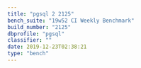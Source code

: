 ```yaml
---
title: "pgsql 2 2125"
bench_suite: "19w52 CI Weekly Benchmark"
build_number: "2125"
dbprofile: "pgsql"
classifier: ""
date: 2019-12-23T02:38:21
type: "bench"
---
```

